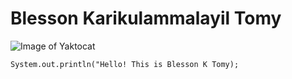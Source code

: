 # Blesson Karikulammalayil Tomy


![Image of Yaktocat](https://octodex.github.com/images/yaktocat.png)


```
System.out.println("Hello! This is Blesson K Tomy);
```
